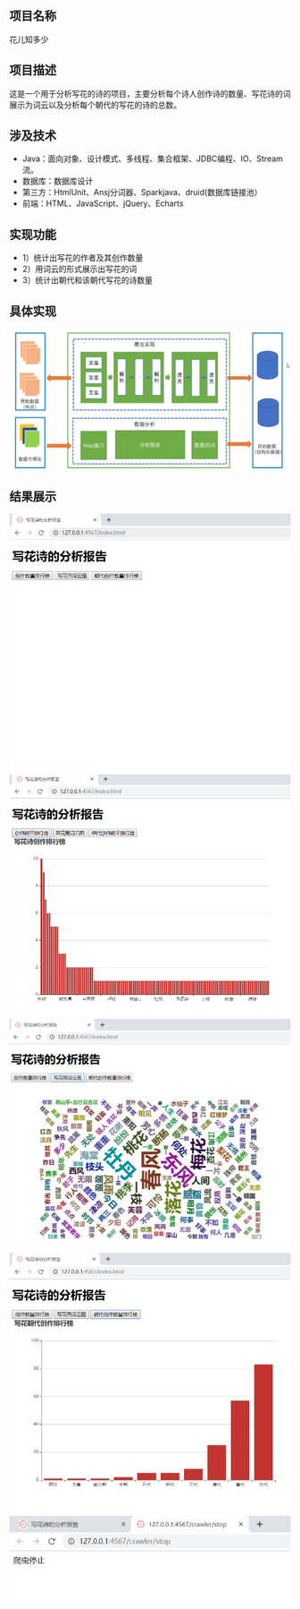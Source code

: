 ## 项目名称
花儿知多少
## 项目描述
这是一个用于分析写花的诗的项目，主要分析每个诗人创作诗的数量、写花诗的词展示为词云以及分析每个朝代的写花的诗的总数。
## 涉及技术
+ Java：面向对象、设计模式、多线程、集合框架、JDBC编程、IO、Stream流。
+ 数据库：数据库设计
+ 第三方：HtmlUnit、Ansj分词器、Sparkjava、druid(数据库链接池）
+ 前端：HTML、JavaScript、jQuery、Echarts
## 实现功能
+ 1）统计出写花的作者及其创作数量
+ 2）用词云的形式展示出写花的词
+ 3）统计出朝代和该朝代写花的诗数量
## 具体实现
![](https://github.com/redodata/Analyze_Poems_of_Flowers/blob/master/images/design.png)
## 结果展示
![](images/res1.png)
![](images/res2.png)
![](images/res3.png)
![](images/res4.png)
![](images/res5.png)
